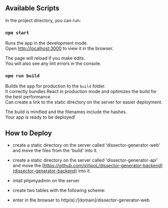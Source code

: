 ## Available Scripts

In the project directory, you can run:

### `npm start`

Runs the app in the development mode.\
Open [http://localhost:3000](http://localhost:3000) to view it in the browser.

The page will reload if you make edits.\
You will also see any lint errors in the console.

### `npm run build`

Builds the app for production to the `build` folder.\
It correctly bundles React in production mode and optimizes the build for the best performance.\
Can create a link to the static directory on the server for easier deployment.

The build is minified and the filenames include the hashes.\
Your app is ready to be deployed!

## How to Deploy

- create a static directory on the server called 'dissector-generator-web' and move the files from the 'build' into it.

- create a static directory on the server called 'dissector-generator-api' and move the [https://github.com/qVipoL/dissector-generator-backend](dissector-generator-backend) into it.

- intall phpmyadmin on the server

- create two tables with the following scheme:

- enter in the browser to http(s):/[domain]/dissector-generator-web
